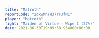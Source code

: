 ```yaml
---
title: "Matroth"
reportCode: "2dxwMnYH37rFJfN1"
player: "Matroth"
fight: "Maiden of Virtue - Wipe 1 (27%)"
date: 2021-06-30T19:09:58.934000+00:00
---
```

